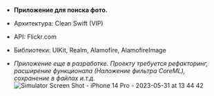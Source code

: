* **Приложение для поиска фото.**
* Архитектура: Clean Swift (VIP)
* API: Flickr.com
* Библиотеки: UIKit, Realm, Alamofire, AlamofireImage

* *Приложение еще в разработке. Проекту требуется рефакторинг, расширение функционала (Наложение фильтра CoreML), сохранение в файлах и.т.д.*
![Simulator Screen Shot - iPhone 14 Pro - 2023-05-31 at 13 44 42](https://github.com/Satin91/Flickr/assets/65672952/9338ab40-7a1c-44c7-b009-d9da048cb734)
